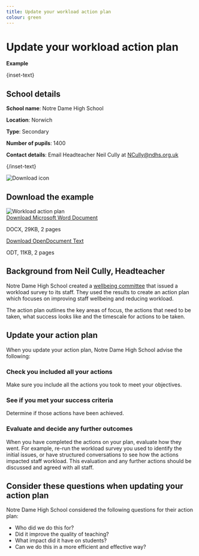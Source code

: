 ```yaml
---
title: Update your workload action plan
colour: green
---
```


# Update your workload action plan

<strong class="govuk-tag">Example</strong>

{inset-text}

## School details

**School name**: Notre Dame High School

**Location**: Norwich

**Type**: Secondary

**Number of pupils**: 1400

**Contact details**: Email Headteacher Neil Cully at <NCully@ndhs.org.uk>

{/inset-text}

<div class="govuk-grid-row dfe-width-container govuk-!-padding-bottom-6">
  <div class="govuk-grid-column-full">
    <div class="info-box">
      <div class="info-box__corner">
        <img src="/assets/images/download-icon.svg" alt="Download icon">
      </div>
      <h2 class="govuk-heading-m">
        Download the example
      </h2>
      <div class="govuk-grid-row info-box__download-content">
        <div class="govuk-grid-column-one-half">
          <img src="/assets/images/identify-and-evaluate--action-plan.jpg" alt="Workload action plan" class="dfe-file-preview-image">
        </div>
        <div class="govuk-grid-column-one-half">
          <a class="govuk-body" href="<%= @base_url %>/assets/files/Workload and wellbeing action plan.docx">
            Download Microsoft Word Document
          </a>
          <p>
            DOCX, 29KB, 2 pages
          </p>
          <a class="govuk-body" href="<%= @base_url %>/assets/files/Workload and wellbeing action plan.docx">
            Download OpenDocument Text
          </a>
          <p>
            ODT, 11KB, 2 pages
          </p>
        </div>
      </div>
    </div>
  </div>
</div>

## Background from Neil Cully, Headteacher

Notre Dame High School created a [wellbeing committee](/staff-wellbeing/establish-a-wellbeing-committee) that issued a
workload survey to its staff. They used the results to create an action plan which focuses on improving staff wellbeing
and reducing workload.

The action plan outlines the key areas of focus, the actions that need to be taken, what success looks like and the
timescale for actions to be taken.

## Update your action plan

When you update your action plan, Notre Dame High School advise the following:

### Check you included all your actions

Make sure you include all the actions you took to meet your objectives.

### See if you met your success criteria

Determine if those actions have been achieved.

### Evaluate and decide any further outcomes

When you have completed the actions on your plan, evaluate how they went. For example, re-run the workload survey you
used to identify the initial issues, or have structured conversations to see how the actions impacted staff workload.
This evaluation and any further actions should be discussed and agreed with all staff.

## Consider these questions when updating your action plan

Notre Dame High School considered the following questions for their action plan:

- Who did we do this for?
- Did it improve the quality of teaching?
- What impact did it have on students?
- Can we do this in a more efficient and effective way?
